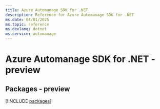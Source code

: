```yaml
---
title: Azure Automanage SDK for .NET
description: Reference for Azure Automanage SDK for .NET
ms.date: 04/01/2025
ms.topic: reference
ms.devlang: dotnet
ms.service: automanage
---
```

# Azure Automanage SDK for .NET - preview
## Packages - preview
[!INCLUDE [packages](automanage-index.md)]